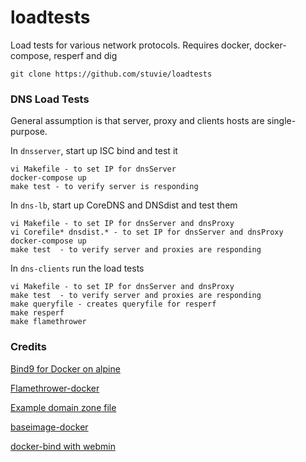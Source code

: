 loadtests
=========

Load tests for various network protocols. Requires docker, docker-compose, resperf and dig

	git clone https://github.com/stuvie/loadtests

### DNS Load Tests ###

General assumption is that server, proxy and clients hosts are single-purpose.
 
In `dnsserver`, start up ISC bind and test it

    vi Makefile - to set IP for dnsServer
    docker-compose up
    make test - to verify server is responding

In `dns-lb`, start up CoreDNS and DNSdist and test them

    vi Makefile - to set IP for dnsServer and dnsProxy
    vi Corefile* dnsdist.* - to set IP for dnsServer and dnsProxy
    docker-compose up
    make test  - to verify server and proxies are responding

In `dns-clients` run the load tests

    vi Makefile - to set IP for dnsServer and dnsProxy
    make test  - to verify server and proxies are responding
    make queryfile - creates queryfile for resperf
    make resperf
    make flamethrower


### Credits ###

[Bind9 for Docker on alpine](https://github.com/resyst-it/docker-bind9)

[Flamethrower-docker](https://github.com/franklouwers/flamethrower-docker)

[Example domain zone file](https://www.zytrax.com/books/dns/ch6/mydomain.html)

[baseimage-docker](https://github.com/phusion/baseimage-docker)

[docker-bind with webmin](https://github.com/CosmicQ/docker-bind)
